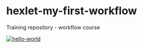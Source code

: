 # hexlet-my-first-workflow
Training repository - workflow course

[![hello-world](https://github.com/punchybunchy/hexlet-my-first-workflow/actions/workflows/hello-word.yml/badge.svg)](https://github.com/punchybunchy/hexlet-my-first-workflow/actions/workflows/hello-word.yml)
